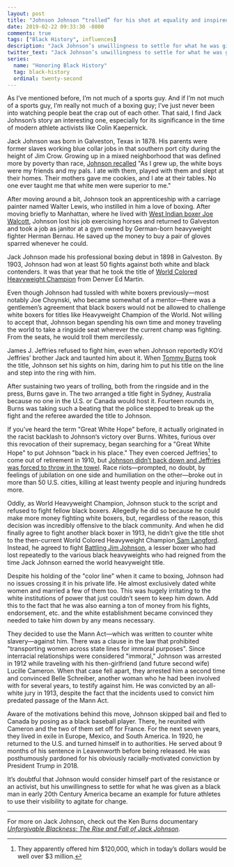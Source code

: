 ```yaml
---
layout: post
title: "Johnson Johnson “trolled” for his shot at equality and inspired future generations of black athlete activists"
date: 2019-02-22 09:33:30 -0800
comments: true
tags: ["Black History", influences]
description: "Jack Johnson’s unwillingness to settle for what he was given as a black man in early 20th Century America became an example for future athletes to use their visibility to agitate for change"
twitter_text: "Jack Johnson’s unwillingness to settle for what he was given as a black man in early 20th Century America became an example for future athletes to agitate for change"
series:
  name: "Honoring Black History"
  tag: black-history
  ordinal: twenty-second
---
```


As I’ve mentioned before, I’m not much of a sports guy. And if I’m not much of a sports guy, I’m really not much of a boxing guy; I’ve just never been into watching people beat the crap out of each other. That said, I find Jack Johnson’s story an interesting one, especially for its significance in the time of modern athlete activists like Colin Kaepernick.

<!-- more -->

Jack Johnson was born in Galveston, Texas in 1878. His parents were former slaves working blue collar jobs in that southern port city during the height of Jim Crow. Growing up in a mixed neighborhood that was defined more by poverty than race, [Johnson recalled](https://www.youtube.com/watch?v=wGFAWwxBGl8) "As I grew up, the white boys were my friends and my pals. I ate with them, played with them and slept at their homes. Their mothers gave me cookies, and I ate at their tables. No one ever taught me that white men were superior to me."

After moving around a bit, Johnson took an apprenticeship with a carriage painter named Walter Lewis, who instilled in him a love of boxing. After moving briefly to Manhattan, where he lived with [West Indian boxer Joe Walcott](https://wikipedia.org/wiki/Barbados_Joe_Walcott), Johnson lost his job exercising horses and returned to Galveston and took a job as janitor at a gym owned by German-born heavyweight fighter Herman Bernau. He saved up the money to buy a pair of gloves sparred whenever he could.

Jack Johnson made his professional boxing debut in 1898 in Galveston. By 1903, Johnson had won at least 50 fights against both white and black contenders. It was that year that he took the title of [World Colored Heavyweight Champion](https://wikipedia.org/wiki/World_Colored_Heavyweight_Championship) from Denver Ed Martin.

Even though Johnson had tussled with white boxers previously—most notably Joe Choynski, who became somewhat of a mentor—there was a gentlemen’s agreement that black boxers would not be allowed to challenge white boxers for titles like Heavyweight Champion of the World. Not willing to accept that, Johnson began spending his own time and money traveling the world to take a ringside seat wherever the current champ was fighting. From the seats, he would troll them mercilessly.

James J. Jeffries refused to fight him, even when Johnson reportedly KO’d Jeffries’ brother Jack and taunted him about it. When [Tommy Burns](https://wikipedia.org/wiki/Tommy_Burns_(boxer)) took the title, Johnson set his sights on him, daring him to put his title on the line and step into the ring with him.

After sustaining two years of trolling, both from the ringside and in the press, Burns gave in. The two arranged a title fight in Sydney, Australia because no one in the U.S. or Canada would host it. Fourteen rounds in, Burns was taking such a beating that the police stepped to break up the fight and the referee awarded the title to Johnson.

If you’ve heard the term "Great White Hope" before, it actually originated in the racist backlash to Johnson‘s victory over Burns. Whites, furious over this revocation of their supremacy, began searching for a "Great White Hope" to put Johnson "back in his place." They even coerced Jeffries[^1] to come out of retirement in 1910, but [Johnson didn’t back down and Jeffries was forced to throw in the towel](https://wikipedia.org/wiki/Jack_Johnson_%28boxer%29#%22Fight_of_the_Century%22). Race riots—prompted, no doubt, by feelings of jubilation on one side and humiliation on the other—broke out in more than 50 U.S. cities, killing at least twenty people and injuring hundreds more.

[^1]: They apparently offered him $120,000, which in today’s dollars would be well over $3 million.

Oddly, as World Heavyweight Champion, Johnson stuck to the script and refused to fight fellow black boxers. Allegedly he did so because he could make more money fighting white boxers, but, regardless of the reason, this decision was incredibly offensive to the black community. And when he did finally agree to fight another black boxer in 1913, he didn’t give the title shot to the then-current World Colored Heavyweight Champion[ Sam Langford](https://wikipedia.org/wiki/Sam_Langford). Instead, he agreed to fight [Battling Jim Johnson](https://wikipedia.org/wiki/Jim_Johnson_(boxer)), a lesser boxer who had lost repeatedly to the various black heavyweights who had reigned from the time Jack Johnson earned the world heavyweight title.

Despite his holding of the "color line" when it came to boxing, Johnson had no issues crossing it in his private life. He almost exclusively dated white women and married a few of them too. This was hugely irritating to the white institutions of power that just couldn’t seem to keep him down. Add this to the fact that he was also earning a ton of money from his fights, endorsement, etc. and the white establishment became convinced they needed to take him down by any means necessary. 

They decided to use the Mann Act—which was written to counter white slavery—against him. There was a clause in the law that prohibited "transporting women across state lines for immoral purposes". Since interracial relationships were considered "immoral," Johnson was arrested in 1912 while traveling with his then-girlfriend (and future second wife) Lucille Cameron. When that case fell apart, they arrested him a second time and convinced Belle Schreiber, another woman who he had been involved with for several years, to testify against him. He was convicted by an all-white jury in 1913, despite the fact that the incidents used to convict him predated passage of the Mann Act.

Aware of the motivations behind this move, Johnson skipped bail and fled to Canada by posing as a black baseball player. There, he reunited with Cameron and the two of them set off for France. For the next seven years, they lived in exile in Europe, Mexico, and South America. In 1920, he returned to the U.S. and turned himself in to authorities. He served about 9 months of his sentence in Leavenworth before being released. He was posthumously pardoned for his obviously racially-motivated conviction by President Trump in 2018.

It’s doubtful that Johnson would consider himself part of the resistance or an activist, but his unwillingness to settle for what he was given as a black man in early 20th Century America became an example for future athletes to use their visibility to agitate for change.

<hr>

For more on Jack Johnson, check out the Ken Burns documentary [<cite>Unforgivable Blackness: The Rise and Fall of Jack Johnson</cite>](https://www.imdb.com/title/tt0413615/).